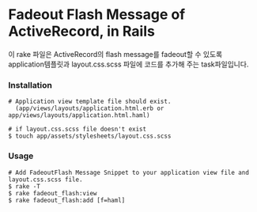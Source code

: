 # Fadeout Flash Message of ActiveRecord, in Rails

이 rake 파일은 ActiveRecord의 flash message를 fadeout할 수 있도록 application템플릿과 layout.css.scss 파일에 코드를 추가해 주는 task파일입니다. 

### Installation

    # Application view template file should exist.
      (app/views/layouts/application.html.erb or app/views/layouts/application.html.haml)
      
    # if layout.css.scss file doesn't exist
    $ touch app/assets/stylesheets/layout.css.scss

### Usage

    # Add FadeoutFlash Message Snippet to your application view file and layout.css.scss file.
    $ rake -T
    $ rake fadeout_flash:view
    $ rake fadeout_flash:add [f=haml]
